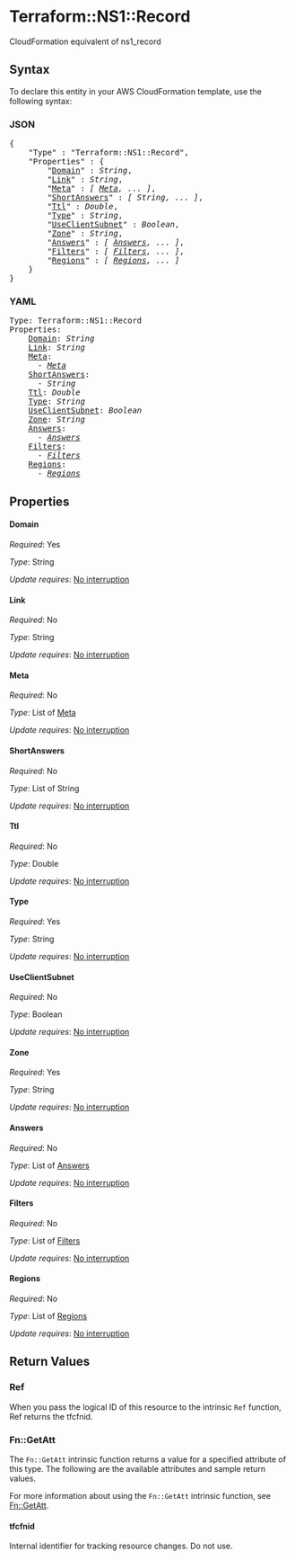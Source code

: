 # Terraform::NS1::Record

CloudFormation equivalent of ns1_record

## Syntax

To declare this entity in your AWS CloudFormation template, use the following syntax:

### JSON

<pre>
{
    "Type" : "Terraform::NS1::Record",
    "Properties" : {
        "<a href="#domain" title="Domain">Domain</a>" : <i>String</i>,
        "<a href="#link" title="Link">Link</a>" : <i>String</i>,
        "<a href="#meta" title="Meta">Meta</a>" : <i>[ <a href="meta.md">Meta</a>, ... ]</i>,
        "<a href="#shortanswers" title="ShortAnswers">ShortAnswers</a>" : <i>[ String, ... ]</i>,
        "<a href="#ttl" title="Ttl">Ttl</a>" : <i>Double</i>,
        "<a href="#type" title="Type">Type</a>" : <i>String</i>,
        "<a href="#useclientsubnet" title="UseClientSubnet">UseClientSubnet</a>" : <i>Boolean</i>,
        "<a href="#zone" title="Zone">Zone</a>" : <i>String</i>,
        "<a href="#answers" title="Answers">Answers</a>" : <i>[ <a href="answers.md">Answers</a>, ... ]</i>,
        "<a href="#filters" title="Filters">Filters</a>" : <i>[ <a href="filters.md">Filters</a>, ... ]</i>,
        "<a href="#regions" title="Regions">Regions</a>" : <i>[ <a href="regions.md">Regions</a>, ... ]</i>
    }
}
</pre>

### YAML

<pre>
Type: Terraform::NS1::Record
Properties:
    <a href="#domain" title="Domain">Domain</a>: <i>String</i>
    <a href="#link" title="Link">Link</a>: <i>String</i>
    <a href="#meta" title="Meta">Meta</a>: <i>
      - <a href="meta.md">Meta</a></i>
    <a href="#shortanswers" title="ShortAnswers">ShortAnswers</a>: <i>
      - String</i>
    <a href="#ttl" title="Ttl">Ttl</a>: <i>Double</i>
    <a href="#type" title="Type">Type</a>: <i>String</i>
    <a href="#useclientsubnet" title="UseClientSubnet">UseClientSubnet</a>: <i>Boolean</i>
    <a href="#zone" title="Zone">Zone</a>: <i>String</i>
    <a href="#answers" title="Answers">Answers</a>: <i>
      - <a href="answers.md">Answers</a></i>
    <a href="#filters" title="Filters">Filters</a>: <i>
      - <a href="filters.md">Filters</a></i>
    <a href="#regions" title="Regions">Regions</a>: <i>
      - <a href="regions.md">Regions</a></i>
</pre>

## Properties

#### Domain

_Required_: Yes

_Type_: String

_Update requires_: [No interruption](https://docs.aws.amazon.com/AWSCloudFormation/latest/UserGuide/using-cfn-updating-stacks-update-behaviors.html#update-no-interrupt)

#### Link

_Required_: No

_Type_: String

_Update requires_: [No interruption](https://docs.aws.amazon.com/AWSCloudFormation/latest/UserGuide/using-cfn-updating-stacks-update-behaviors.html#update-no-interrupt)

#### Meta

_Required_: No

_Type_: List of <a href="meta.md">Meta</a>

_Update requires_: [No interruption](https://docs.aws.amazon.com/AWSCloudFormation/latest/UserGuide/using-cfn-updating-stacks-update-behaviors.html#update-no-interrupt)

#### ShortAnswers

_Required_: No

_Type_: List of String

_Update requires_: [No interruption](https://docs.aws.amazon.com/AWSCloudFormation/latest/UserGuide/using-cfn-updating-stacks-update-behaviors.html#update-no-interrupt)

#### Ttl

_Required_: No

_Type_: Double

_Update requires_: [No interruption](https://docs.aws.amazon.com/AWSCloudFormation/latest/UserGuide/using-cfn-updating-stacks-update-behaviors.html#update-no-interrupt)

#### Type

_Required_: Yes

_Type_: String

_Update requires_: [No interruption](https://docs.aws.amazon.com/AWSCloudFormation/latest/UserGuide/using-cfn-updating-stacks-update-behaviors.html#update-no-interrupt)

#### UseClientSubnet

_Required_: No

_Type_: Boolean

_Update requires_: [No interruption](https://docs.aws.amazon.com/AWSCloudFormation/latest/UserGuide/using-cfn-updating-stacks-update-behaviors.html#update-no-interrupt)

#### Zone

_Required_: Yes

_Type_: String

_Update requires_: [No interruption](https://docs.aws.amazon.com/AWSCloudFormation/latest/UserGuide/using-cfn-updating-stacks-update-behaviors.html#update-no-interrupt)

#### Answers

_Required_: No

_Type_: List of <a href="answers.md">Answers</a>

_Update requires_: [No interruption](https://docs.aws.amazon.com/AWSCloudFormation/latest/UserGuide/using-cfn-updating-stacks-update-behaviors.html#update-no-interrupt)

#### Filters

_Required_: No

_Type_: List of <a href="filters.md">Filters</a>

_Update requires_: [No interruption](https://docs.aws.amazon.com/AWSCloudFormation/latest/UserGuide/using-cfn-updating-stacks-update-behaviors.html#update-no-interrupt)

#### Regions

_Required_: No

_Type_: List of <a href="regions.md">Regions</a>

_Update requires_: [No interruption](https://docs.aws.amazon.com/AWSCloudFormation/latest/UserGuide/using-cfn-updating-stacks-update-behaviors.html#update-no-interrupt)

## Return Values

### Ref

When you pass the logical ID of this resource to the intrinsic `Ref` function, Ref returns the tfcfnid.

### Fn::GetAtt

The `Fn::GetAtt` intrinsic function returns a value for a specified attribute of this type. The following are the available attributes and sample return values.

For more information about using the `Fn::GetAtt` intrinsic function, see [Fn::GetAtt](https://docs.aws.amazon.com/AWSCloudFormation/latest/UserGuide/intrinsic-function-reference-getatt.html).

#### tfcfnid

Internal identifier for tracking resource changes. Do not use.

